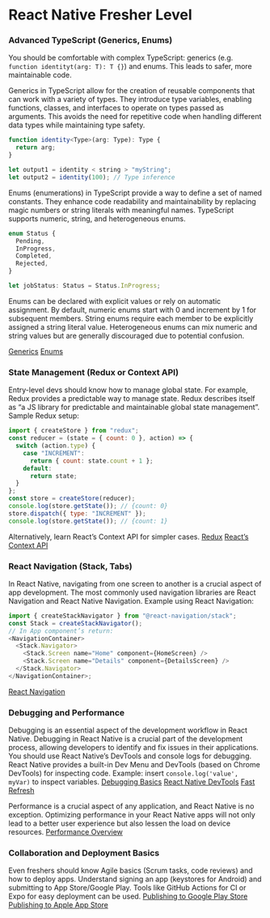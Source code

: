 # React Native Fresher Level

### Advanced TypeScript (Generics, Enums)

You should be comfortable with complex TypeScript: generics (e.g. `function identityt(arg: T): T {}`) and enums. This leads to safer, more maintainable code.

Generics in TypeScript allow for the creation of reusable components that can work with a variety of types. They introduce type variables, enabling functions, classes, and interfaces to operate on types passed as arguments. This avoids the need for repetitive code when handling different data types while maintaining type safety.

```typescript
function identity<Type>(arg: Type): Type {
  return arg;
}

let output1 = identity < string > "myString";
let output2 = identity(100); // Type inference
```

Enums (enumerations) in TypeScript provide a way to define a set of named constants. They enhance code readability and maintainability by replacing magic numbers or string literals with meaningful names. TypeScript supports numeric, string, and heterogeneous enums.

```typescript
enum Status {
  Pending,
  InProgress,
  Completed,
  Rejected,
}

let jobStatus: Status = Status.InProgress;
```

Enums can be declared with explicit values or rely on automatic assignment. By default, numeric enums start with 0 and increment by 1 for subsequent members. String enums require each member to be explicitly assigned a string literal value. Heterogeneous enums can mix numeric and string values but are generally discouraged due to potential confusion.

[Generics](https://www.typescriptlang.org/docs/handbook/2/generics.html)
[Enums](https://www.typescriptlang.org/docs/handbook/enums.html)

### State Management (Redux or Context API)

Entry-level devs should know how to manage global state. For example, Redux provides a predictable way to manage state. Redux describes itself as “a JS library for predictable and maintainable global state management”. Sample Redux setup:

```javascript
import { createStore } from "redux";
const reducer = (state = { count: 0 }, action) => {
  switch (action.type) {
    case "INCREMENT":
      return { count: state.count + 1 };
    default:
      return state;
  }
};
const store = createStore(reducer);
console.log(store.getState()); // {count: 0}
store.dispatch({ type: "INCREMENT" });
console.log(store.getState()); // {count: 1}
```

Alternatively, learn React’s Context API for simpler cases.
[Redux](https://redux.js.org/introduction/getting-started)
[React’s Context API](https://www.freecodecamp.org/news/context-api-in-react/)

### React Navigation (Stack, Tabs)

In React Native, navigating from one screen to another is a crucial aspect of app development. The most commonly used navigation libraries are React Navigation and React Native Navigation. Example using React Navigation:

```javascript
import { createStackNavigator } from "@react-navigation/stack";
const Stack = createStackNavigator();
// In App component’s return:
<NavigationContainer>
  <Stack.Navigator>
    <Stack.Screen name="Home" component={HomeScreen} />
    <Stack.Screen name="Details" component={DetailsScreen} />
  </Stack.Navigator>
</NavigationContainer>;
```

[React Navigation](https://reactnavigation.org/docs/getting-started)

### Debugging and Performance

Debugging is an essential aspect of the development workflow in React Native. Debugging in React Native is a crucial part of the development process, allowing developers to identify and fix issues in their applications.
You should use React Native’s DevTools and console logs for debugging. React Native provides a built-in Dev Menu and DevTools (based on Chrome DevTools) for inspecting code. Example: insert `console.log('value', myVar)` to inspect variables.
[Debugging Basics](https://reactnative.dev/docs/debugging)
[React Native DevTools](https://reactnative.dev/docs/react-native-devtools)
[Fast Refresh](https://reactnative.dev/docs/fast-refresh)

Performance is a crucial aspect of any application, and React Native is no exception. Optimizing performance in your React Native apps will not only lead to a better user experience but also lessen the load on device resources.
[Performance Overview](https://reactnative.dev/docs/performance)

### Collaboration and Deployment Basics

Even freshers should know Agile basics (Scrum tasks, code reviews) and how to deploy apps. Understand signing an app (keystores for Android) and submitting to App Store/Google Play. Tools like GitHub Actions for CI or Expo for easy deployment can be used.
[Publishing to Google Play Store](https://reactnative.dev/docs/signed-apk-android)
[Publishing to Apple App Store](https://reactnative.dev/docs/publishing-to-app-store)
